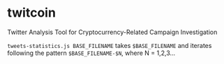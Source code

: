 # twitcoin
Twitter Analysis Tool for Cryptocurrency-Related Campaign Investigation

`tweets-statistics.js BASE_FILENAME`
takes `$BASE_FILENAME` and iterates following the pattern `$BASE_FILENAME-$N`, where N = 1,2,3...
